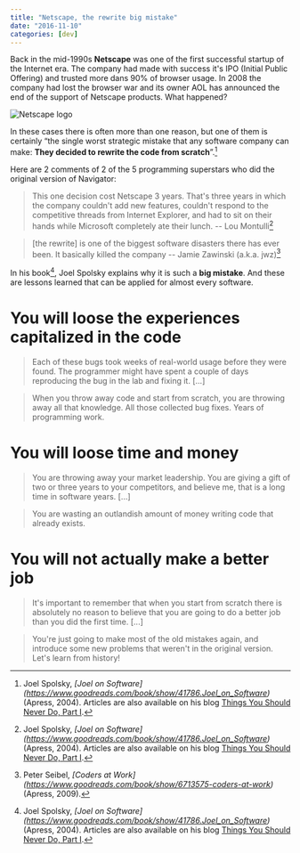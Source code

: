 ```yaml
---
title: "Netscape, the rewrite big mistake"
date: "2016-11-10"
categories: [dev]
---
```


Back in the mid-1990s **Netscape** was one of the first successful startup of the Internet era. The company had made with success it's IPO (Initial Public Offering) and trusted more dans 90% of browser usage. In 2008 the company had lost the browser war and its owner AOL has announced the end of the support of Netscape products. What happened?

![Netscape logo](/post/netscape-rewrite_files/netscape.png)

In these cases there is often more than one reason, but one of them is certainly “the single worst strategic mistake that any software company can make: **They decided to rewrite the code from scratch**”.[^fn1]

Here are 2 comments of 2 of the 5 programming superstars who did the original version of Navigator:

> This one decision cost Netscape 3 years. That's three years in which the company couldn't add new features, couldn't respond to the competitive threads from Internet Explorer, and had to sit on their hands while Microsoft completely ate their lunch.
-- Lou Montulli[^fn1]

> [the rewrite] is one of the biggest software disasters there has ever been. It basically killed the company
-- Jamie Zawinski (a.k.a. jwz)[^fn2]

In his book[^fn1], Joel Spolsky explains why it is such a **big mistake**. And these are lessons learned that can be applied for almost every software.

# You will loose the experiences capitalized in the code

> Each of these bugs took weeks of real-world usage before they were found. The programmer might have spent a couple of days reproducing the bug in the lab and fixing it. [...]

> When you throw away code and start from scratch, you are throwing away all that knowledge. All those collected bug fixes. Years of programming work.

# You will loose time and money

> You are throwing away your market leadership. You are giving a gift of two or three years to your competitors, and believe me, that is a long time in software years. [...]

> You are wasting an outlandish amount of money writing code that already exists.

# You will not actually make a better job

> It's important to remember that when you start from scratch there is absolutely no reason to believe that you are going to do a better job than you did the first time. [...]

> You're just going to make most of the old mistakes again, and introduce some new problems that weren't in the original version.
Let's learn from history!

[^fn1]: Joel Spolsky, *[Joel on Software] (https://www.goodreads.com/book/show/41786.Joel_on_Software)* (Apress, 2004). Articles are also available on his blog [Things You Should Never Do, Part I](http://www.joelonsoftware.com/articles/fog0000000069.html).

[^fn2]: Peter Seibel, *[Coders at Work] (https://www.goodreads.com/book/show/6713575-coders-at-work)* (Apress, 2009).

